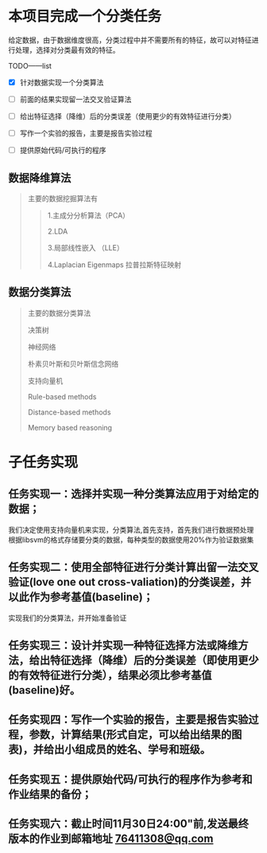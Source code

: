 # 本项目完成一个分类任务
给定数据，由于数据维度很高，分类过程中并不需要所有的特征，故可以对特征进行处理，选择对分类最有效的特征。

TODO——list

 -[x] 针对数据实现一个分类算法

 -[ ] 前面的结果实现留一法交叉验证算法  

 -[ ] 给出特征选择（降维）后的分类误差（使用更少的有效特征进行分类）

 -[ ] 写作一个实验的报告，主要是报告实验过程

 -[ ] 提供原始代码/可执行的程序

## 数据降维算法
>主要的数据挖掘算法有
>
>>1.主成分分析算法（PCA）
>>
>>2.LDA
>>
>>3.局部线性嵌入 （LLE）
>>
>>4.Laplacian Eigenmaps 拉普拉斯特征映射
## 数据分类算法
>主要的数据分类算法
>
>决策树
>
>神经网络
>
>朴素贝叶斯和贝叶斯信念网络
>
>支持向量机
>
>Rule-based methods
>
>Distance-based methods
>
>Memory based reasoning

# 子任务实现

## 任务实现一：选择并实现一种分类算法应用于对给定的数据；
我们决定使用支持向量机来实现，分类算法,首先支持，首先我们进行数据预处理  
根据libsvm的格式存储要分类的数据，每种类型的数据使用20%作为验证数据集  


## 任务实现二：使用全部特征进行分类计算出留一法交叉验证(love one out cross-valiation)的分类误差，并以此作为参考基值(baseline)；
实现我们的分类算法，并开始准备验证

## 任务实现三：设计并实现一种特征选择方法或降维方法，给出特征选择（降维）后的分类误差（即使用更少的有效特征进行分类），结果必须比参考基值(baseline)好。


## 任务实现四：写作一个实验的报告，主要是报告实验过程，参数，计算结果(形式自定，可以给出结果的图表)，并给出小组成员的姓名、学号和班级。


## 任务实现五：提供原始代码/可执行的程序作为参考和作业结果的备份；


## 任务实现六：截止时间11月30日24:00"前,发送最终版本的作业到邮箱地址 76411308@qq.com

